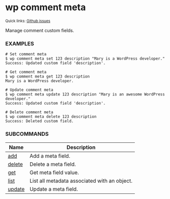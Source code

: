 # wp comment meta

<small>Quick links: <a href="https://github.com/wp-cli/wp-cli/issues?q=is%3Aopen+label%3Acommand%3Acomment-meta+sort%3Aupdated-desc">Github issues</a></small>

Manage comment custom fields.

### EXAMPLES

    # Set comment meta
    $ wp comment meta set 123 description "Mary is a WordPress developer."
    Success: Updated custom field 'description'.

    # Get comment meta
    $ wp comment meta get 123 description
    Mary is a WordPress developer.

    # Update comment meta
    $ wp comment meta update 123 description "Mary is an awesome WordPress developer."
    Success: Updated custom field 'description'.

    # Delete comment meta
    $ wp comment meta delete 123 description
    Success: Deleted custom field.





### SUBCOMMANDS

<table>
	<thead>
	<tr>
		<th>Name</th>
		<th>Description</th>
	</tr>
	</thead>
	<tbody>
		<tr>
			<td><a href="https://developer.wordpress.org/cli/commands/comment/meta/add/">add</a></td>
			<td>Add a meta field.</td>
		</tr>
		<tr>
			<td><a href="https://developer.wordpress.org/cli/commands/comment/meta/delete/">delete</a></td>
			<td>Delete a meta field.</td>
		</tr>
		<tr>
			<td><a href="https://developer.wordpress.org/cli/commands/comment/meta/get/">get</a></td>
			<td>Get meta field value.</td>
		</tr>
		<tr>
			<td><a href="https://developer.wordpress.org/cli/commands/comment/meta/list/">list</a></td>
			<td>List all metadata associated with an object.</td>
		</tr>
		<tr>
			<td><a href="https://developer.wordpress.org/cli/commands/comment/meta/update/">update</a></td>
			<td>Update a meta field.</td>
		</tr>
	</tbody>
</table>
